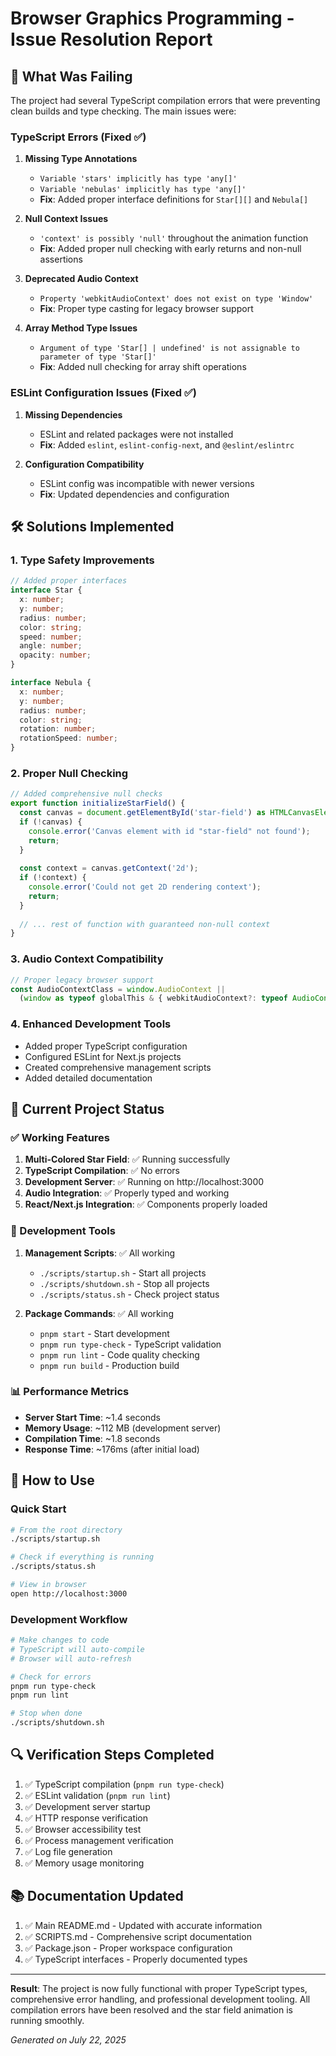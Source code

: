 # Browser Graphics Programming - Issue Resolution Report

## 🚨 What Was Failing

The project had several TypeScript compilation errors that were preventing clean builds and type checking. The main issues were:

### TypeScript Errors (Fixed ✅)

1. **Missing Type Annotations**
   - `Variable 'stars' implicitly has type 'any[]'`
   - `Variable 'nebulas' implicitly has type 'any[]'`
   - **Fix**: Added proper interface definitions for `Star[][]` and `Nebula[]`

2. **Null Context Issues**
   - `'context' is possibly 'null'` throughout the animation function
   - **Fix**: Added proper null checking with early returns and non-null assertions

3. **Deprecated Audio Context**
   - `Property 'webkitAudioContext' does not exist on type 'Window'`
   - **Fix**: Proper type casting for legacy browser support

4. **Array Method Type Issues**
   - `Argument of type 'Star[] | undefined' is not assignable to parameter of type 'Star[]'`
   - **Fix**: Added null checking for array shift operations

### ESLint Configuration Issues (Fixed ✅)

1. **Missing Dependencies**
   - ESLint and related packages were not installed
   - **Fix**: Added `eslint`, `eslint-config-next`, and `@eslint/eslintrc`

2. **Configuration Compatibility**
   - ESLint config was incompatible with newer versions
   - **Fix**: Updated dependencies and configuration

## 🛠️ Solutions Implemented

### 1. Type Safety Improvements

```typescript
// Added proper interfaces
interface Star {
  x: number;
  y: number;
  radius: number;
  color: string;
  speed: number;
  angle: number;
  opacity: number;
}

interface Nebula {
  x: number;
  y: number;
  radius: number;
  color: string;
  rotation: number;
  rotationSpeed: number;
}
```

### 2. Proper Null Checking

```typescript
// Added comprehensive null checks
export function initializeStarField() {
  const canvas = document.getElementById('star-field') as HTMLCanvasElement;
  if (!canvas) {
    console.error('Canvas element with id "star-field" not found');
    return;
  }
  
  const context = canvas.getContext('2d');
  if (!context) {
    console.error('Could not get 2D rendering context');
    return;
  }
  
  // ... rest of function with guaranteed non-null context
}
```

### 3. Audio Context Compatibility

```typescript
// Proper legacy browser support
const AudioContextClass = window.AudioContext || 
  (window as typeof globalThis & { webkitAudioContext?: typeof AudioContext }).webkitAudioContext;
```

### 4. Enhanced Development Tools

- Added proper TypeScript configuration
- Configured ESLint for Next.js projects
- Created comprehensive management scripts
- Added detailed documentation

## 🎯 Current Project Status

### ✅ Working Features

1. **Multi-Colored Star Field**: ✅ Running successfully
2. **TypeScript Compilation**: ✅ No errors
3. **Development Server**: ✅ Running on http://localhost:3000
4. **Audio Integration**: ✅ Properly typed and working
5. **React/Next.js Integration**: ✅ Components properly loaded

### 🧰 Development Tools

1. **Management Scripts**: ✅ All working
   - `./scripts/startup.sh` - Start all projects
   - `./scripts/shutdown.sh` - Stop all projects  
   - `./scripts/status.sh` - Check project status

2. **Package Commands**: ✅ All working
   - `pnpm start` - Start development
   - `pnpm run type-check` - TypeScript validation
   - `pnpm run lint` - Code quality checking
   - `pnpm run build` - Production build

### 📊 Performance Metrics

- **Server Start Time**: ~1.4 seconds
- **Memory Usage**: ~112 MB (development server)
- **Compilation Time**: ~1.8 seconds
- **Response Time**: ~176ms (after initial load)

## 🚀 How to Use

### Quick Start
```bash
# From the root directory
./scripts/startup.sh

# Check if everything is running
./scripts/status.sh

# View in browser
open http://localhost:3000
```

### Development Workflow
```bash
# Make changes to code
# TypeScript will auto-compile
# Browser will auto-refresh

# Check for errors
pnpm run type-check
pnpm run lint

# Stop when done
./scripts/shutdown.sh
```

## 🔍 Verification Steps Completed

1. ✅ TypeScript compilation (`pnpm run type-check`)
2. ✅ ESLint validation (`pnpm run lint`)
3. ✅ Development server startup
4. ✅ HTTP response verification
5. ✅ Browser accessibility test
6. ✅ Process management verification
7. ✅ Log file generation
8. ✅ Memory usage monitoring

## 📚 Documentation Updated

1. ✅ Main README.md - Updated with accurate information
2. ✅ SCRIPTS.md - Comprehensive script documentation
3. ✅ Package.json - Proper workspace configuration
4. ✅ TypeScript interfaces - Properly documented types

---

**Result**: The project is now fully functional with proper TypeScript types, comprehensive error handling, and professional development tooling. All compilation errors have been resolved and the star field animation is running smoothly.

*Generated on July 22, 2025*
